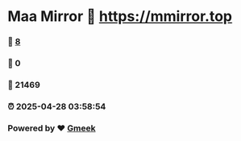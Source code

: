 # Maa Mirror :link: https://mmirror.top 
### :page_facing_up: [8](https://mmirror.top/tag.html) 
### :speech_balloon: 0 
### :hibiscus: 21469 
### :alarm_clock: 2025-04-28 03:58:54 
### Powered by :heart: [Gmeek](https://github.com/Meekdai/Gmeek)
